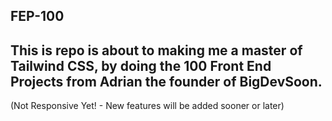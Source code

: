 FEP-100
------------------------------------------------------------------------------------------------------------------------------------------------------------------------------------------
This is repo is about to making me a master of Tailwind CSS, by doing the 100 Front End Projects from Adrian the founder of BigDevSoon.
----------------------------------------------------------------------------------------------------------------------------------
(Not Responsive Yet! - New features will be added sooner or later)
